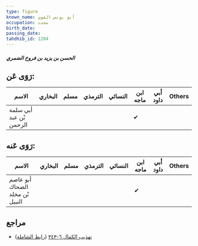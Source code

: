 ```yaml
---
type: figure
known_name: أبو يونس القوي
occupation: محدث
birth_date:
passing_date:
tahdhib_id: 1284
---
```

##### الحسن بن يزيد بن فروخ الضمري

## رَوَى عَن:
| الاسم                   | البخاري | مسلم | الترمذي | النسائي | ابن ماجه | أبي داود | Others |
| ----------------------- | ------- | ---- | ------- | ------- | -------- | -------- | ------ |
| أبي سلمة بْن عبد الرحمن |         |      |         |         | ✔        |          |        |
## رَوَى عَنه:
| الاسم                           | البخاري | مسلم | الترمذي | النسائي | ابن ماجه | أبي داود | Others |
| ------------------------------- | ------- | ---- | ------- | ------- | -------- | -------- | ------ |
| أبو عاصم الضحاك بْن مخلد النبيل |         |      |         |         | ✔        |          |        |
## مراجع
- [تهذيب الكمال ٦-٣٤٣](obsidian://open?vault=Tahdhib-al-Kamal&file=Figures/١٢٨٤-الحسن%20بن%20يزيد%20بن%20فروخ%20الضمري) ([رابط الشاملة](https://shamela.ws/book/3722/3007))